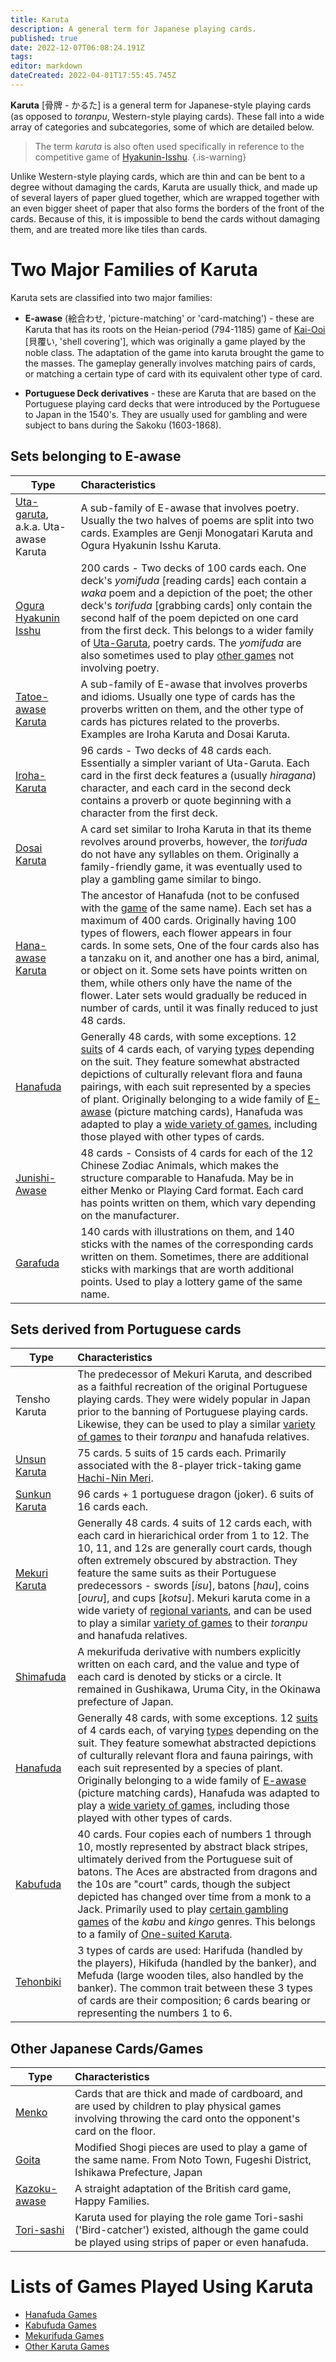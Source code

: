 ```yaml
---
title: Karuta
description: A general term for Japanese playing cards.
published: true
date: 2022-12-07T06:08:24.191Z
tags: 
editor: markdown
dateCreated: 2022-04-01T17:55:45.745Z
---
```


**Karuta** [骨牌 - かるた] is a general term for Japanese-style playing cards (as opposed to *toranpu*, Western-style playing cards). These fall into a wide array of categories and subcategories, some of which are detailed below.

> The term *karuta* is also often used specifically in reference to the competitive game of [Hyakunin-Isshu](/en/uta-garuta/ogura-hyakunin-isshu).
{.is-warning}

Unlike Western-style playing cards, which are thin and can be bent to a degree without damaging the cards, Karuta are usually thick, and made up of several layers of paper glued together, which are wrapped together with an even bigger sheet of paper that also forms the borders of the front of the cards. Because of this, it is impossible to bend the cards without damaging them, and are treated more like tiles than cards.

# Two Major Families of Karuta
Karuta sets are classified into two major families:
- **E-awase** (絵合わせ, 'picture-matching' or 'card-matching') - these are Karuta that has its roots on the Heian-period (794-1185) game of [Kai-Ooi](/en/kai-ooi) [貝覆い, 'shell covering'], which was originally a game played by the noble class. The adaptation of the game into karuta brought the game to the masses. The gameplay generally involves matching pairs of cards, or matching a certain type of card with its equivalent other type of card.

- **Portuguese Deck derivatives** - these are Karuta that are based on the Portuguese playing card decks that were introduced by the Portuguese to Japan in the 1540's. They are usually used for gambling and were subject to bans during the Sakoku (1603-1868).

## Sets belonging to E-awase
|Type|Characteristics|
|---|:---|
|[Uta-garuta](/en/uta-garuta), a.k.a. Uta-awase Karuta|A sub-family of E-awase that involves poetry. Usually the two halves of poems are split into two cards. Examples are Genji Monogatari Karuta and Ogura Hyakunin Isshu Karuta.|
|[Ogura Hyakunin Isshu](/en/uta-garuta/ogura-hyakunin-isshu)|200 cards - Two decks of 100 cards each. One deck's *yomifuda* [reading cards] each contain a *waka* poem and a depiction of the poet; the other deck's *torifuda* [grabbing cards] only contain the second half of the poem depicted on one card from the first deck. This belongs to a wider family of [Uta-Garuta](/en/uta-garuta), poetry cards. The *yomifuda* are also sometimes used to play [other games](/en/uta-garuta/ogura-hyakunin-isshu#other-games-using-hyakunin-isshu-karuta) not involving poetry.|
|[Tatoe-awase Karuta](/en/tatoe-awase-karuta)|A sub-family of E-awase that involves proverbs and idioms. Usually one type of cards has the proverbs written on them, and the other type of cards has pictures related to the proverbs. Examples are Iroha Karuta and Dosai Karuta.|
|[Iroha-Karuta](/en/iroha)|96 cards - Two decks of 48 cards each. Essentially a simpler variant of Uta-Garuta. Each card in the first deck features a (usually *hiragana*) character, and each card in the second deck contains a proverb or quote beginning with a character from the first deck.|
|[Dosai Karuta](/en/dosai-karuta)|A card set similar to Iroha Karuta in that its theme revolves around proverbs, however, the *torifuda* do not have any syllables on them. Originally a family-friendly game, it was eventually used to play a gambling game similar to bingo.|
|[Hana-awase Karuta](/en/hana-awase-karuta)|The ancestor of Hanafuda (not to be confused with the [game](/en/hanafuda/games/hana-awase) of the same name). Each set has a maximum of 400 cards. Originally having 100 types of flowers, each flower appears in four cards. In some sets, One of the four cards also has a tanzaku on it, and another one has a bird, animal, or object on it. Some sets have points written on them, while others only have the name of the flower. Later sets would gradually be reduced in number of cards, until it was finally reduced to just 48 cards.|
|[Hanafuda](/en/hanafuda)|Generally 48 cards, with some exceptions. 12 [suits](/en/hanafuda/suits) of 4 cards each, of varying [types](/en/hanafuda/types) depending on the suit. They feature somewhat abstracted depictions of culturally relevant flora and fauna pairings, with each suit represented by a species of plant. Originally belonging to a wide family of [E-awase](/en/e-awase) (picture matching cards), Hanafuda was adapted to play a [wide variety of games](/en/hanafuda/games), including those played with other types of cards.|
|[Junishi-Awase](/en/junishi-awase)|48 cards - Consists of 4 cards for each of the 12 Chinese Zodiac Animals, which makes the structure comparable to Hanafuda. May be in either Menko or Playing Card format. Each card has points written on them, which vary depending on the manufacturer.|
|[Garafuda](/en/garafuda)|140 cards with illustrations on them, and 140 sticks with the names of the corresponding cards written on them. Sometimes, there are additional sticks with markings that are worth additional points. Used to play a lottery game of the same name.|


## Sets derived from Portuguese cards
|Type|Characteristics|
|---|:---|
|Tensho Karuta|The predecessor of Mekuri Karuta, and described as a faithful recreation of the original Portuguese playing cards. They were widely popular in Japan prior to the banning of Portuguese playing cards. Likewise, they can be used to play a similar [variety of games](/en/mekurifuda/games) to their *toranpu* and hanafuda relatives.|
|[Unsun Karuta](/en/unsun)|75 cards. 5 suits of 15 cards each. Primarily associated with the 8-player trick-taking game [Hachi-Nin Meri](/en/karuta/unsun/hachi-nin-meri).|
|[Sunkun Karuta](/en/sunkun)|96 cards + 1 portuguese dragon (joker). 6 suits of 16 cards each.
|[Mekuri Karuta](/en/mekurifuda)|Generally 48 cards. 4 suits of 12 cards each, with each card in hierarichical order from 1 to 12. The 10, 11, and 12s are generally court cards, though often extremely obscured by abstraction. They feature the same suits as their Portuguese predecessors - swords [*isu*], batons [*hau*], coins [*ouru*], and cups [*kotsu*]. Mekuri karuta come in a wide variety of [regional variants](/en/mekurifuda#kinds-of-mekurifuda), and can be used to play a similar [variety of games](/en/mekurifuda/games) to their *toranpu* and hanafuda relatives.|
|[Shimafuda](/en/mekurifuda/games/shimafuda)|A mekurifuda derivative with numbers explicitly written on each card, and the value and type of each card is denoted by sticks or a circle. It remained in Gushikawa, Uruma City, in the Okinawa prefecture of Japan.|
|[Hanafuda](/en/hanafuda)|Generally 48 cards, with some exceptions. 12 [suits](/en/hanafuda/suits) of 4 cards each, of varying [types](/en/hanafuda/types) depending on the suit. They feature somewhat abstracted depictions of culturally relevant flora and fauna pairings, with each suit represented by a species of plant. Originally belonging to a wide family of [E-awase](/en/e-awase) (picture matching cards), Hanafuda was adapted to play a [wide variety of games](/en/hanafuda/games), including those played with other types of cards.|
|[Kabufuda](/en/kabufuda)|40 cards. Four copies each of numbers 1 through 10, mostly represented by abstract black stripes, ultimately derived from the Portuguese suit of batons. The Aces are abstracted from dragons and the 10s are "court" cards, though the subject depicted has changed over time from a monk to a Jack. Primarily used to play [certain gambling games](/en/kabufuda/games) of the *kabu* and *kingo* genres. This belongs to a family of [One-suited Karuta](/en/one-suited-mekurifuda-variants).|
|[Tehonbiki](/en/tehonbiki)|3 types of cards are used: Harifuda (handled by the players), Hikifuda (handled by the banker), and Mefuda (large wooden tiles, also handled by the banker). The common trait between these 3 types of cards are their composition; 6 cards bearing or representing the numbers 1 to 6.|


## Other Japanese Cards/Games
|Type|Characteristics|
|---|:---|
|[Menko](/en/menko)|Cards that are thick and made of cardboard, and are used by children to play physical games involving throwing the card onto the opponent's card on the floor.|
|[Goita](/en/goita)|Modified Shogi pieces are used to play a game of the same name. From Noto Town, Fugeshi District, Ishikawa Prefecture, Japan|
|[Kazoku-awase](/en/kazoku-awase)|A straight adaptation of the British card game, Happy Families.|
|[Tori-sashi](/en/kazoku-awase)|Karuta used for playing the role game Tori-sashi ('Bird-catcher') existed, although the game could be played using strips of paper or even hanafuda.|

# Lists of Games Played Using Karuta
- [Hanafuda Games](/en/hanafuda/games)
- [Kabufuda Games](/en/kabufuda/games)
- [Mekurifuda Games](/en/mekurifuda/games)
- [Other Karuta Games](/en/karuta/games)